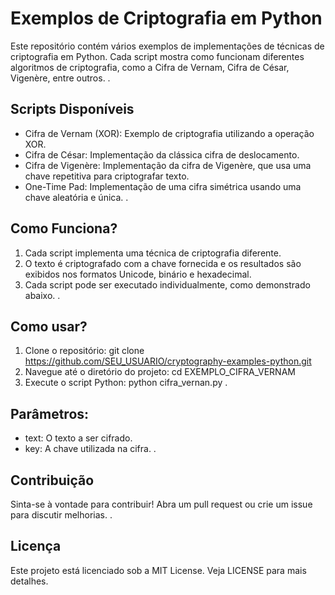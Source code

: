 # Exemplos de Criptografia em Python
Este repositório contém vários exemplos de implementações de técnicas de criptografia em Python. Cada script mostra como funcionam diferentes algoritmos de criptografia, como a Cifra de Vernam, Cifra de César, Vigenère, entre outros.
.
## Scripts Disponíveis
- Cifra de Vernam (XOR): Exemplo de criptografia utilizando a operação XOR.
- Cifra de César: Implementação da clássica cifra de deslocamento.
- Cifra de Vigenère: Implementação da cifra de Vigenère, que usa uma chave repetitiva para criptografar texto.
- One-Time Pad: Implementação de uma cifra simétrica usando uma chave aleatória e única.
.
## Como Funciona?
1. Cada script implementa uma técnica de criptografia diferente.
2. O texto é criptografado com a chave fornecida e os resultados são exibidos nos formatos Unicode, binário e hexadecimal.
3. Cada script pode ser executado individualmente, como demonstrado abaixo.
.
## Como usar?
1. Clone o repositório: git clone https://github.com/SEU_USUARIO/cryptography-examples-python.git
2. Navegue até o diretório do projeto: cd EXEMPLO_CIFRA_VERNAM
3. Execute o script Python: python cifra_vernan.py
.
## Parâmetros:
- text: O texto a ser cifrado.
- key: A chave utilizada na cifra.
.
## Contribuição
Sinta-se à vontade para contribuir! Abra um pull request ou crie um issue para discutir melhorias.
.
## Licença
Este projeto está licenciado sob a MIT License. Veja LICENSE para mais detalhes.
